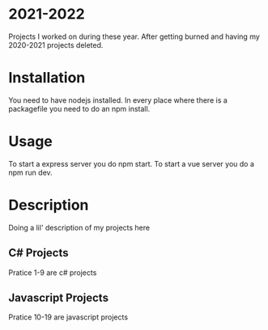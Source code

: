 # 2021-2022
Projects I worked on during these year. After getting burned and having my 2020-2021 projects deleted.
# Installation
You need to have nodejs installed. In every place where there is a packagefile you need to do an npm install.
# Usage
To start a express server you do npm start.
To start a vue server you do a npm run dev.
# Description
Doing a lil' description of my projects here
## C# Projects
Pratice 1-9 are c# projects
## Javascript Projects
Pratice 10-19 are javascript projects
